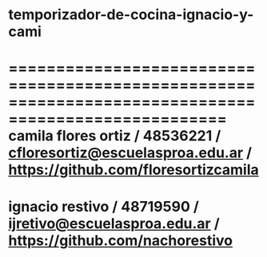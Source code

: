 # temporizador-de-cocina-ignacio-y-cami
=====================================================================================================
camila flores ortiz / 48536221 / cfloresortiz@escuelasproa.edu.ar / https://github.com/floresortizcamila 
=====================================================================================================
ignacio restivo / 48719590 / ijretivo@escuelasproa.edu.ar / https://github.com/nachorestivo
=====================================================================================================
